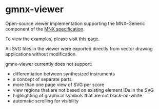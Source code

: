 # gmnx-viewer
Open-source viewer implementation supporting the MNX-Generic component of the
[MNX specification](https://w3c.github.io/mnx/specification/index.html).

To view the examples, please visit [this page](https://joeberkovitz.github.io/gmnx-viewer/).

All SVG files in the viewer were exported directly from vector drawing applications without modification.

gmnx-viewer currently does not support:
- differentiation between synthesized instruments
- a concept of separate parts
- more than one page view of SVG per score
- view regions that are not based on existing element IDs in the SVG
- highlighting of graphical symbols that are not black-on-white
- automatic scrolling for visibility
